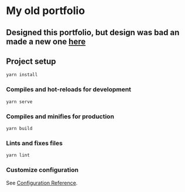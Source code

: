 # My old portfolio

## Designed this portfolio, but design was bad an made a new one [here](https://github.com/dedeogluhu/new-portfolio/tree/master)

## Project setup
```
yarn install
```

### Compiles and hot-reloads for development
```
yarn serve
```

### Compiles and minifies for production
```
yarn build
```

### Lints and fixes files
```
yarn lint
```

### Customize configuration
See [Configuration Reference](https://cli.vuejs.org/config/).
